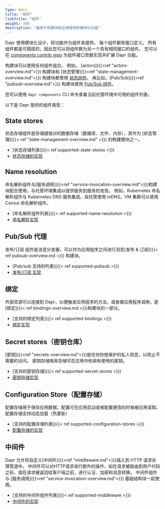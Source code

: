 ```yaml
---
type: docs
title: "组件"
linkTitle: "组件"
weight: 300
description: "被用于构建块和应用程序的模块化功能"
---
```


Dapr 使用模块化设计，将功能作为组件来提供。 每个组件都有接口定义。  所有组件都是可插拔的，因此您可以将组件换为另一个具有相同接口的组件。 您可以在 [components contrib repo](https://github.com/dapr/components-contrib) 为组件接口贡献实现并扩展 Dapr 功能。

 构建块可以使用任何组件组合。 例如， [actors]({{<ref "actors-overview.md">}}) 构建块和 [状态管理]({{<ref "state-management-overview.md">}}) 构建块都使用 [状态组件](https://github.com/dapr/components-contrib/tree/master/state)。  再比如，[Pub/Sub]({{<ref "pubsub-overview.md">}}) 构建块使用 [ Pub/Sub 组件](https://github.com/dapr/components-contrib/tree/master/pubsub)。

 您可以使用 `dapr components` CLI 命令查看当前托管环境中可用的组件列表。

以下是 Dapr 提供的组件类型：

## State stores

状态存储组件是存储键值对的数据存储（数据库、文件、内存），其作为 [状态管理]({{< ref "state-management-overview.md" >}}) 的构建模块之一。

- [状态存储列表]({{< ref supported-state-stores >}})
- [状态存储的实现](https://github.com/dapr/components-contrib/tree/master/state)

## Name resolution

命名解析组件与[服务调用]({{<ref "service-invocation-overview.md">}})构建块配合使用，与托管环境集成以提供服务到服务的发现。 例如，Kubernetes 命名解析组件与 Kubernetes DNS 服务集成，自托管使用 mDNS，VM 集群可以使用 Consul 命名解析组件。

- [命名解析组件列表]({{< ref supported-name-resolution >}})
- [命名解析实现](https://github.com/dapr/components-contrib/tree/master/nameresolution)

## Pub/Sub 代理

发布/订阅 组件是消息分发器，可以作为应用程序之间进行消息[发布 & 订阅]({{< ref pubsub-overview.md >}}) 构建块。

- [Pub/sub 支持的列表]({{< ref supported-pubsub >}})
- [发布/订阅 实现](https://github.com/dapr/components-contrib/tree/master/pubsub)

## 绑定

外部资源可以连接到 Dapr，以便触发应用程序的方法，或者被应用程序调用，是[绑定]({{< ref bindings-overview.md >}})构建块的一部分。

- [支持的绑定列表]({{< ref supported-bindings >}})
- [绑定实现](https://github.com/dapr/components-contrib/tree/master/bindings)

## Secret stores（密钥仓库）

[密钥]({{<ref "secrets-overview.md">}})是任何你想保护的私人信息，以防止不需要的访问。 密钥存储用来存储可在应用中检索和使用的密钥。

- [支持的密钥存储]({{< ref supported-secret-stores >}})
- [密钥存储实现](https://github.com/dapr/components-contrib/tree/master/secretstores)

## Configuration Store（配置存储）

配置存储用于保存应用数据，配置可在应用启动或者配置更改的时候被应用读取。 配置存储支持动态加载（热更新）

- [支持的配置存储列表]({{< ref supported-configuration-stores >}})
- [配置存储的实现](https://github.com/dapr/components-contrib/tree/master/configuration)

## 中间件

Dapr 允许将自定义[中间件]({{<ref "middleware.md">}})插入到 HTTP 请求处理管道中。 中间件可以对HTTP请求进行额外的操作，如在请求被路由到用户代码之前，或在请求被返回给客户端之前，进行认证、加密和消息转换。 中间件组件与 [服务调用]({{<ref "service-invocation-overview.md">}}) 基础结构块一起使用。

- [支持的中间件组件列表]({{< ref supported-middleware >}})
- [中间件的实现](https://github.com/dapr/components-contrib/tree/master/middleware)
